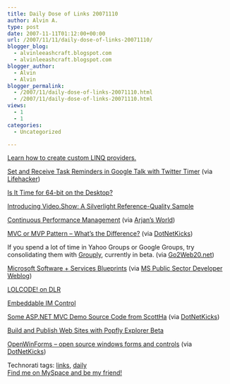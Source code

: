 ```yaml
---
title: Daily Dose of Links 20071110
author: Alvin A.
type: post
date: 2007-11-11T01:12:00+00:00
url: /2007/11/11/daily-dose-of-links-20071110/
blogger_blog:
  - alvinleeashcraft.blogspot.com
  - alvinleeashcraft.blogspot.com
blogger_author:
  - Alvin
  - Alvin
blogger_permalink:
  - /2007/11/daily-dose-of-links-20071110.html
  - /2007/11/daily-dose-of-links-20071110.html
views:
  - 1
  - 1
categories:
  - Uncategorized

---
```

<a href="http://dotnetslackers.com/articles/csharp/LINQProviderBasics.aspx" target="_blank">Learn how to create custom LINQ providers.</a>

<a href="http://www.labnol.org/software/organize/create-event-reminders-in-google-talk-with-twitter/1764/" target="_blank">Set and Receive Task Reminders in Google Talk with Twitter Timer</a> (via <a href="http://lifehacker.com/software/instant-messaging/use-twitter-timer-to-set-task-reminders-in-google-talk-321097.php" target="_blank">Lifehacker</a>)

<a href="http://www.codinghorror.com/blog/archives/000994.html" target="_blank">Is It Time for 64-bit on the Desktop?</a>

<a href="http://blogs.msdn.com/tims/archive/2007/11/09/introducing-video-show-a-silverlight-reference-quality-sample.aspx" target="_blank">Introducing Video.Show: A Silverlight Reference-Quality Sample</a>

<a href="http://dotnet.org.za/cjlotz/archive/2007/11/08/continuous-performance-management.aspx" target="_blank">Continuous Performance Management</a> (via <a href="http://arjansworld.blogspot.com/2007/11/linkblog-for-november-9-2007.html" target="_blank">Arjan&#8217;s World</a>)

<a href="http://blogs.infragistics.com/blogs/tsnyder/archive/2007/10/17/mvc-or-mvp-pattern-whats-the-difference.aspx" target="_blank">MVC or MVP Pattern &#8211; What&#8217;s the Difference?</a> (via <a href="http://www.dotnetkicks.com/patterns/MVC_or_MVP_Pattern_Whats_the_difference" target="_blank">DotNetKicks</a>)

If you spend a lot of time in Yahoo Groups or Google Groups, try consolidating them with <a href="http://www.grouply.com/" target="_blank">Grouply</a>, currently in beta. (via <a href="http://www.go2web20.net/" target="_blank">Go2Web20.net</a>)

<a href="http://www.codeplex.com/ssblueprints" target="_blank">Microsoft Software + Services Blueprints</a> (via <a href="http://blogs.msdn.com/publicsector/archive/2007/11/09/software-services-blueprints-released.aspx" target="_blank">MS Public Sector Developer Weblog</a>)

<a href="http://www.iunknown.com/2007/11/lolcode-on-dlr.html" target="_blank">LOLCODE! on DLR</a>

<a href="http://www.nikhilk.net/Entry.aspx?id=179" target="_blank">Embeddable IM Control</a>

<a href="http://www.hanselman.com/blog/DevConnectionsAndPNPSummitMVCDemosSourceCode.aspx" target="_blank">Some ASP.NET MVC Demo Source Code from ScottHa</a> (via <a href="http://www.dotnetkicks.com/aspnet/ASP_NET_MVC_some_source_code" target="_blank">DotNetKicks</a>)

<a href="http://blogs.msdn.com/danielfe/archive/2007/11/09/build-and-publish-web-sites-with-popfly-explorer-beta.aspx" target="_blank">Build and Publish Web Sites with Popfly Explorer Beta</a>

<a href="http://www.openwinforms.com/" target="_blank">OpenWinForms &#8211; open source windows forms and controls</a> (via <a href="http://www.dotnetkicks.com/opensource/OpenWinForms_open_source_windows_forms_and_controls" target="_blank">DotNetKicks</a>)

<div class="wlWriterSmartContent" style="display:inline;margin:0;padding:0;">
  <!--dotnetkickit-->
</div>

<div class="wlWriterSmartContent" style="display:inline;margin:0;padding:0;">
  Technorati tags: <a href="http://technorati.com/tags/links" rel="tag">links</a>, <a href="http://technorati.com/tags/daily" rel="tag">daily</a>
</div>

<div class="blogger-post-footer">
  <a href="http://www.myspace.com/alvinashcraft">Find me on MySpace and be my friend!</a></p>
</div>
